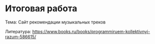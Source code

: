 # Итоговая работа

Тема: Сайт рекомендации музыкальных треков

Литература: https://www.books.ru/books/programmiruem-kollektivnyi-razum-586615/
